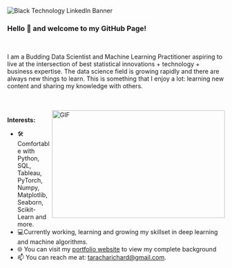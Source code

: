![Black Technology LinkedIn Banner](https://user-images.githubusercontent.com/67068918/94739537-cec6e700-0379-11eb-9074-77b9be8f846b.gif)

### Hello 👋 and welcome to my GitHub Page!
<br />

I am a Budding Data Scientist and Machine Learning Practitioner aspiring to live at the intersection of best statistical innovations + technology + business expertise. The data science field is growing rapidly and there are always new things to learn. This is something that I enjoy a lot: learning new content and sharing my knowledge with others. 

<br/>
<br/>

  <img align="right" height="250" width="400" alt="GIF" src="https://miro.medium.com/max/1360/1*IRGHmiGsa16stedQvIaZfw.gif" />

**Interests:**

- 🛠 Comfortable with Python, SQL, Tableau, PyTorch, Numpy, Matplotlib, Seaborn, Scikit-Learn and more.
- 💻Currently working, learning and growing my skillset in deep learning and machine algorithms.
- 🌐 You can visit my <a href="https://richardtaracha.glitch.me/">portfolio website</a> to view my complete background
- 📫 You can reach me at: taracharichard@gmail.com.

